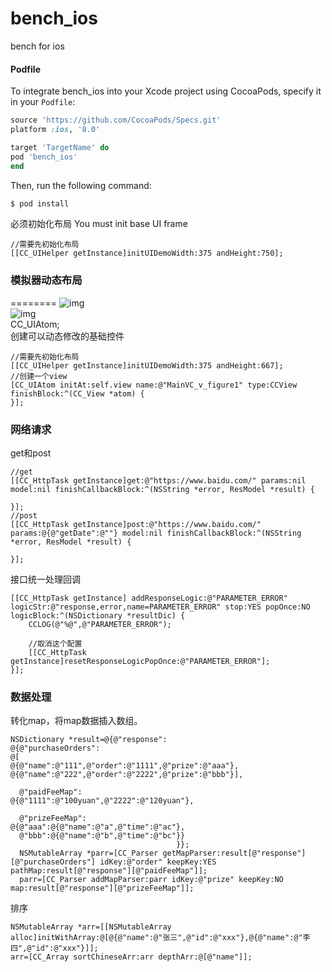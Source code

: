 # bench_ios
bench for ios

#### Podfile

To integrate bench_ios into your Xcode project using CocoaPods, specify it in your `Podfile`:

```ruby
source 'https://github.com/CocoaPods/Specs.git'
platform :ios, '8.0'

target 'TargetName' do
pod 'bench_ios'
end
```

Then, run the following command:

```bash
$ pod install
```

必须初始化布局
You must init base UI frame
```
//需要先初始化布局
[[CC_UIHelper getInstance]initUIDemoWidth:375 andHeight:750];
```

### 模拟器动态布局
========
![img](https://github.com/gwh111/bench_ios/blob/master/casGif.gif)  
![img](https://github.com/gwh111/bench_ios/blob/master/casGif2.gif)  
CC_UIAtom;  
创建可以动态修改的基础控件  
```
//需要先初始化布局
[[CC_UIHelper getInstance]initUIDemoWidth:375 andHeight:667];
//创建一个view
[CC_UIAtom initAt:self.view name:@"MainVC_v_figure1" type:CCView finishBlock:^(CC_View *atom) {
}];
```
### 网络请求
get和post
```
//get
[[CC_HttpTask getInstance]get:@"https://www.baidu.com/" params:nil model:nil finishCallbackBlock:^(NSString *error, ResModel *result) {

}];
//post
[[CC_HttpTask getInstance]post:@"https://www.baidu.com/" params:@{@"getDate":@""} model:nil finishCallbackBlock:^(NSString *error, ResModel *result) {

}];
```
接口统一处理回调
```
[[CC_HttpTask getInstance] addResponseLogic:@"PARAMETER_ERROR" logicStr:@"response,error,name=PARAMETER_ERROR" stop:YES popOnce:NO logicBlock:^(NSDictionary *resultDic) {
    CCLOG(@"%@",@"PARAMETER_ERROR");

    //取消这个配置    
    [[CC_HttpTask getInstance]resetResponseLogicPopOnce:@"PARAMETER_ERROR"];
}];
```

### 数据处理
转化map，将map数据插入数组。  
```
NSDictionary *result=@{@"response":
@{@"purchaseOrders":
@[
@{@"name":@"111",@"order":@"1111",@"prize":@"aaa"},
@{@"name":@"222",@"order":@"2222",@"prize":@"bbb"}],

  @"paidFeeMap":
@{@"1111":@"100yuan",@"2222":@"120yuan"},

  @"prizeFeeMap":
@{@"aaa":@{@"name":@"a",@"time":@"ac"},
  @"bbb":@{@"name":@"b",@"time":@"bc"}}
                                     }};
  NSMutableArray *parr=[CC_Parser getMapParser:result[@"response"][@"purchaseOrders"] idKey:@"order" keepKey:YES pathMap:result[@"response"][@"paidFeeMap"]];
  parr=[CC_Parser addMapParser:parr idKey:@"prize" keepKey:NO map:result[@"response"][@"prizeFeeMap"]];
```
排序
```
NSMutableArray *arr=[[NSMutableArray alloc]initWithArray:@[@{@"name":@"张三",@"id":@"xxx"},@{@"name":@"李四",@"id":@"xxx"}]];
arr=[CC_Array sortChineseArr:arr depthArr:@[@"name"]];
```
